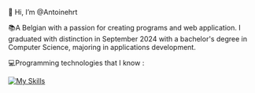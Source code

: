 👋 Hi, I’m @Antoinehrt

📚A Belgian with a passion for creating programs and web application. I graduated with distinction in September 2024 with a bachelor's degree in Computer Science, majoring in applications development.

💻Programming technologies that I know :

[![My Skills](https://skillicons.dev/icons?i=js,html,css,androidstudio,angular,aws,bash,bootstrap,c,cs,cpp,docker,dotnet,fastapi,figma,flask,git,github,gitlab,java,jquery,kotlin,linux,mongodb,obsidian,php,py,ts)](https://skillicons.dev)
